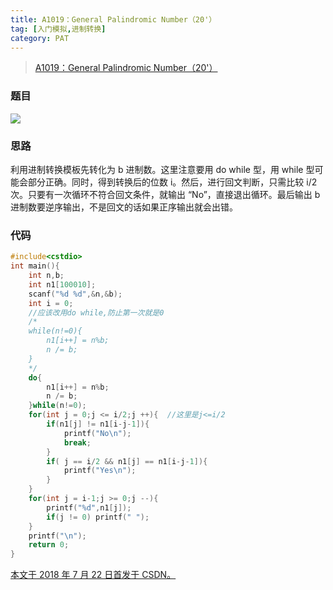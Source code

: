 ```yaml
---
title: A1019：General Palindromic Number（20'）
tag: [入门模拟,进制转换]
category: PAT
---
```


>[A1019：General Palindromic Number（20'）](https://pintia.cn/problem-sets/994805342720868352/problems/994805487143337984)

<!--more-->

### 题目

![](PAT\A1019.png)

### 思路

利用进制转换模板先转化为 b 进制数。这里注意要用 do while 型，用 while 型可能会部分正确。同时，得到转换后的位数 i。然后，进行回文判断，只需比较 i/2 次。只要有一次循环不符合回文条件，就输出 “No”，直接退出循环。最后输出 b 进制数要逆序输出，不是回文的话如果正序输出就会出错。 

### 代码

```C++
#include<cstdio>
int main(){
	int n,b;
	int n1[100010];
	scanf("%d %d",&n,&b);
	int i = 0;
	//应该改用do while,防止第一次就是0
	/*
	while(n!=0){
		n1[i++] = n%b;
		n /= b;
	}
	*/
	do{
		n1[i++] = n%b;
		n /= b;
	}while(n!=0);
	for(int j = 0;j <= i/2;j ++){  //这里是j<=i/2
		if(n1[j] != n1[i-j-1]){
			printf("No\n");
			break;
		}
		if( j == i/2 && n1[j] == n1[i-j-1]){
			printf("Yes\n");
		}
	}
	for(int j = i-1;j >= 0;j --){
		printf("%d",n1[j]);
		if(j != 0) printf(" ");
	}
	printf("\n");
	return 0;
}
```

<u>本文于 2018 年 7 月 22 日首发于 [CSDN](https://blog.csdn.net/Wonz5130/article/details/81159864)。</u>	